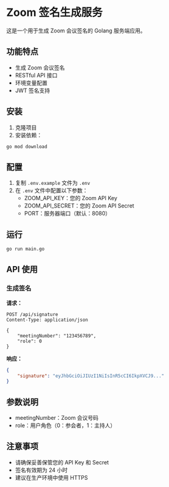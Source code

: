 # Zoom 签名生成服务

这是一个用于生成 Zoom 会议签名的 Golang 服务端应用。

## 功能特点

- 生成 Zoom 会议签名
- RESTful API 接口
- 环境变量配置
- JWT 签名支持

## 安装

1. 克隆项目
2. 安装依赖：
```bash
go mod download
```

## 配置

1. 复制 `.env.example` 文件为 `.env`
2. 在 `.env` 文件中配置以下参数：
   - ZOOM_API_KEY：您的 Zoom API Key
   - ZOOM_API_SECRET：您的 Zoom API Secret
   - PORT：服务器端口（默认：8080）

## 运行

```bash
go run main.go
```

## API 使用

### 生成签名

**请求：**
```http
POST /api/signature
Content-Type: application/json

{
    "meetingNumber": "123456789",
    "role": 0
}
```

**响应：**
```json
{
    "signature": "eyJhbGciOiJIUzI1NiIsInR5cCI6IkpXVCJ9..."
}
```

## 参数说明

- meetingNumber：Zoom 会议号码
- role：用户角色（0：参会者，1：主持人）

## 注意事项

- 请确保妥善保管您的 API Key 和 Secret
- 签名有效期为 24 小时
- 建议在生产环境中使用 HTTPS 